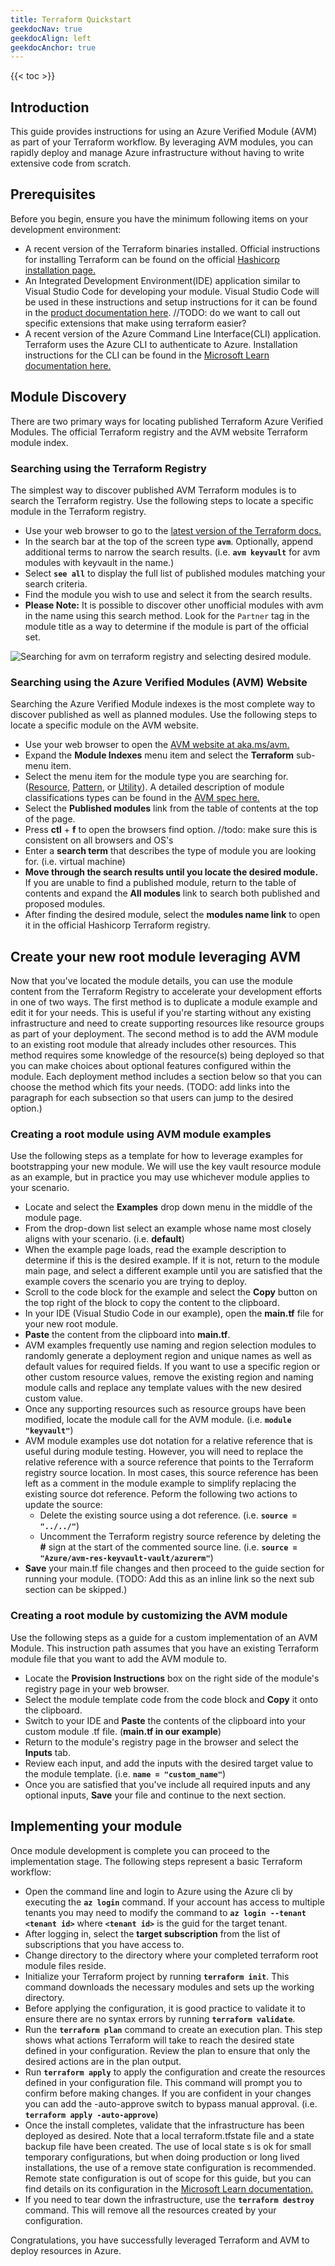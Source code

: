 ```yaml
---
title: Terraform Quickstart
geekdocNav: true
geekdocAlign: left
geekdocAnchor: true
---
```


{{< toc >}}



## Introduction

This guide provides instructions for using an Azure Verified Module (AVM) as part of your Terraform workflow. By leveraging AVM modules, you can rapidly deploy and manage Azure infrastructure without having to write extensive code from scratch.

## Prerequisites

Before you begin, ensure you have the minimum following items on your development environment:

  - A recent version of the Terraform binaries installed. Official instructions for installing Terraform can be found on the official [Hashicorp installation page.](https://developer.hashicorp.com/terraform/install)
  - An Integrated Development Environment(IDE) application similar to Visual Studio Code for developing your module. Visual Studio Code will be used in these instructions and setup instructions for it can be found in the [product documentation here](https://code.visualstudio.com/docs/setup/setup-overview). //TODO: do we want to call out specific extensions that make using terraform easier?
  - A recent version of the Azure Command Line Interface(CLI) application. Terraform uses the Azure CLI to authenticate to Azure.  Installation instructions for the CLI can be found in the [Microsoft Learn documentation here.](https://learn.microsoft.com/en-us/cli/azure/install-azure-cli)

## Module Discovery

There are two primary ways for locating published Terraform Azure Verified Modules. The official Terraform registry and the AVM website Terraform module index.

### Searching using the Terraform Registry

The simplest way to discover published AVM Terraform modules is to search the Terraform registry. Use the following steps to locate a specific module in the Terraform registry.

  - Use your web browser to go to the [latest version of the Terraform docs.](https://registry.terraform.io/providers/hashicorp/azurerm/latest/docs)
  - In the search bar at the top of the screen type **`avm`**. Optionally, append additional terms to narrow the search results. (i.e. **`avm keyvault`** for avm modules with keyvault in the name.)
  - Select **`see all`** to display the full list of published modules matching your search criteria.
  - Find the module you wish to use and select it from the search results.
  - **Please Note:** It is possible to discover other unofficial modules with avm in the name using this search method.  Look for the `Partner` tag in the module title as a way to determine if the module is part of the official set.

  ![Searching for avm on terraform registry and selecting desired module.](/Azure-Verified-Modules/img/usage-guide/quickstart/terraform/avm-tf-search-4-4.gif)

### Searching using the Azure Verified Modules (AVM) Website

Searching the Azure Verified Module indexes is the most complete way to discover published as well as planned modules. Use the following steps to locate a specific module on the AVM website.

  - Use your web browser to open the [AVM website at aka.ms/avm.](https://aka.ms/avm)
  - Expand the **Module Indexes** menu item and select the **Terraform** sub-menu item.
  - Select the menu item for the module type you are searching for. ([Resource](https://azure.github.io/Azure-Verified-Modules/indexes/terraform/tf-resource-modules/), [Pattern](https://azure.github.io/Azure-Verified-Modules/indexes/terraform/tf-pattern-modules/), or [Utility](https://azure.github.io/Azure-Verified-Modules/indexes/terraform/tf-utility-modules/)).  A detailed description of module classifications types can be found in the [AVM spec here.](https://azure.github.io/Azure-Verified-Modules/specs/shared/module-classifications/)
  - Select the **Published modules** link from the table of contents at the top of the page.
  - Press **ctl** + **f** to open the browsers find option. //todo: make sure this is consistent on all browsers and OS's
  - Enter a **search term** that describes the type of module you are looking for. (i.e. virtual machine)
  - **Move through the search results until you locate the desired module.**  If you are unable to find a published module, return to the table of contents and expand the **All modules** link to search both published and proposed modules.
  - After finding the desired module, select the **modules name link** to open it in the official Hashicorp Terraform registry.


## Create your new root module leveraging AVM

Now that you've located the module details, you can use the module content from the Terraform Registry to accelerate your development efforts in one of two ways. The first method is to duplicate a module example and edit it for your needs. This is useful if you're starting without any existing infrastructure and need to create supporting resources like resource groups as part of your deployment. The second method is to add the AVM module to an existing root module that already includes other resources. This method requires some knowledge of the resource(s) being deployed so that you can make choices about optional features configured within the module. Each deployment method includes a section below so that you can choose the method which fits your needs. (TODO: add links into the paragraph for each subsection so that users can jump to the desired option.)

### Creating a root module using AVM module examples

Use the following steps as a template for how to leverage examples for bootstrapping your new module. We will use the key vault resource module as an example, but in practice you may use whichever module applies to your scenario.

  - Locate and select the **Examples** drop down menu in the middle of the module page.
  - From the drop-down list select an example whose name most closely aligns with your scenario. (i.e. **default**)
  - When the example page loads, read the example description to determine if this is the desired example. If it is not, return to the module main page, and select a different example until you are satisfied that the example covers the scenario you are trying to deploy.
  - Scroll to the code block for the example and select the **Copy** button on the top right of the block to copy the content to the clipboard.
  - In your IDE (Visual Studio Code in our example), open the **main.tf** file for your new root module.
  - **Paste** the content from the clipboard into **main.tf**.
  - AVM examples frequently use naming and region selection modules to randomly generate a deployment region and unique names as well as default values for required fields. If you want to use a specific region or other custom resource values, remove the existing region and naming module calls and replace any template values with the new desired custom value.
  - Once any supporting resources such as resource groups have been modified, locate the module call for the AVM module. (i.e. **`module "keyvault"`**)
  - AVM module examples use dot notation for a relative reference that is useful during module testing. However, you will need to replace the relative reference with a source reference that points to the Terraform registry source location. In most cases, this source reference has been left as a comment in the module example to simplify replacing the existing source dot reference. Peform the following two actions to update the source:
    - Delete the existing source using a dot reference. (i.e. **`source = "../../"`**)
    - Uncomment the Terraform registry source reference by deleting the **#** sign at the start of the commented source line.  (i.e. **`source = "Azure/avm-res-keyvault-vault/azurerm"`**)
  - **Save** your main.tf file changes and then proceed to the guide section for running your module. (TODO: Add this as an inline link so the next sub section can be skipped.)

### Creating a root module by customizing the AVM module

Use the following steps as a guide for a custom implementation of an AVM Module. This instruction path assumes that you have an existing Terraform module file that you want to add the AVM module to.

  - Locate the **Provision Instructions** box on the right side of the module's registry page in your web browser.
  - Select the module template code from the code block and **Copy** it onto the clipboard.
  - Switch to your IDE and **Paste** the contents of the clipboard into your custom module .tf file. (**main.tf in our example**)
  - Return to the module's registry page in the browser and select the **Inputs** tab.
  - Review each input, and add the inputs with the desired target value to the module template. (i.e. **`name = "custom_name"`**)
  - Once you are satisfied that you've include all required inputs and any optional inputs, **Save** your file and continue to the next section.


## Implementing your module

Once module development is complete you can proceed to the implementation stage.  The following steps represent a basic Terraform workflow:

  - Open the command line and login to Azure using the Azure cli by executing the **`az login`** command. If your account has access to multiple tenants you may need to modify the command to **`az login --tenant <tenant id>`** where **`<tenant id>`** is the guid for the target tenant.
  - After logging in, select the **target subscription** from the list of subscriptions that you have access to.
  - Change directory to the directory where your completed terraform root module files reside.
  - Initialize your Terraform project by running **`terraform init`**. This command downloads the necessary modules and sets up the working directory.
  - Before applying the configuration, it is good practice to validate it to ensure there are no syntax errors by running **`terraform validate`**.
  - Run the **`terraform plan`** command to create an execution plan. This step shows what actions Terraform will take to reach the desired state defined in your configuration. Review the plan to ensure that only the desired actions are in the plan output.
  - Run **`terraform apply`** to apply the configuration and create the resources defined in your configuration file. This command will prompt you to confirm before making changes. If you are confident in your changes you can add the -auto-approve switch to bypass manual approval.  (i.e. **`terraform apply -auto-approve`**)
  - Once the install completes, validate that the infrastructure has been deployed as desired. Note that a local terraform.tfstate file and a state backup file have been created. The use of local state s is ok for small temporary configurations, but when doing production or long lived installations, the use of a remove state configuration is recommended. Remote state configuration is out of scope for this guide, but you can find details on its configuration in the [Microsoft Learn documentation.](https://learn.microsoft.com/en-us/azure/developer/terraform/store-state-in-azure-storage?tabs=azure-cli)
  - If you need to tear down the infrastructure, use the **`terraform destroy`** command. This will remove all the resources created by your configuration.


Congratulations, you have successfully leveraged Terraform and AVM to deploy resources in Azure.




